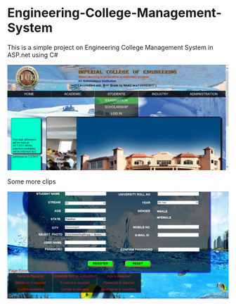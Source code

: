 # Engineering-College-Management-System
This is a simple project on Engineering College Management System in ASP.net using C#

![Methodology](/HomePage2.jpeg)

Some more clips

![Methodology](/RegistrationPage2.jpeg)
